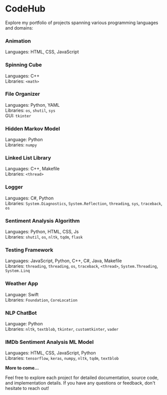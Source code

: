 # CodeHub
Explore my portfolio of projects spanning various programming languages and domains:<br>

### Animation
Languages: HTML, CSS, JavaScript<br>

### Spinning Cube
Languages: C++ <br>
Libraries: `<math>` <br>

### File Organizer
Languages: Python, YAML<br>
Libraries: `os`, `shutil`, `sys`<br>
GUI: `tkinter`<br>

### Hidden Markov Model
Language: Python<br>
Libraries: `numpy`<br>

### Linked List Library
Languages: C++, Makefile<br>
Libraries: `<thread>`<br>

### Logger
Languages: C#, Python<br>
Libraries: `System.Diagnostics`, `System.Reflection`, `threading`, `sys`, `traceback`, `os`<br>

### Sentiment Analysis Algorithm
Languages: Python, HTML, CSS, Js <br>
Libraries: `shutil`, `os`, `nltk`, `tqdm`, `flask`<br>

### Testing Framework
Languages: JavaScript, Python, C++, C#, Java, Makefile <br>
Libraries: `threading`, `threading`, `os`, `traceback`, `<thread>`, `System.Threading`, `System.Linq` <br>

### Weather App
Language: Swift <br>
Libraries: `Foundation`, `CoreLocation` <br>

### NLP ChatBot
Language: Python <br>
Libraries: `nltk`, `textblob`, `tkinter`, `customtkinter`, `vader` <be>
<br>
<be>

### IMDb Sentiment Analysis ML Model
Languages: HTML, CSS, JavaScript, Python <br>
Libraries: `tensorflow`, `keras`, `numpy`, `nltk`, `tqdm`, `textblob`

**More to come...**<br>
  
Feel free to explore each project for detailed documentation, source code, and implementation details. If you have any questions or feedback, don't hesitate to reach out!
